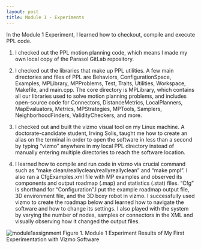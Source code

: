 ```yaml
---
layout: post
title: Module 1 - Experiments
---
```


In the Module 1 Experiment, I learned how to checkout, compile and execute PPL code. <br>

1. I checked out the PPL motion planning code, which means I made my own local copy of the Parasol GitLab repository. <br>

2. I checked out the libraries that make up PPL utilities. A few main directories and files of PPL are Behaviors, ConfigurationSpace, Examples, MPLibrary, MPProblems, Test, Traits, Utilities, Workspace, Makefile, and main.cpp. The core directory is MPLibrary, which contains all our libraries used to solve motion planning problems, and includes open-source code for Connectors, DistanceMetrics, LocalPlanners, MapEvaluators, Metrics, MPStrategies, MPTools, Samplers, NeighborhoodFinders, ValidityCheckers, and more.  <br>


3. I checked out and built the vizmo visual tool on my Linux machine. A doctorate-candidate student, Irving Solis, taught me how to create an alias on the terminal in order to open the software in less than a second by typing “vizmo” anywhere in my local PPL directory instead of manually entering multiple directories to reach the software location.  <br>


4. I learned how to compile and run code in vizmo via crucial command such as “make clean/reallyclean/reallyreallyclean” and “make pmpl”.  I also ran a CfgExamples.xml file with MP examples and observed its components and output roadmap (.map) and statistics (.stat) files. “Cfg” is shorthand for “Configuration”.I put the example roadmap output file, 3D environment file, and the 3D boxy robot in vizmo. I successfully used vizmo to create the roadmap below and learned how to navigate the software and how to change its settings.  I also played with the system by varying the number of nodes, samples or connectors in the XML and visually observing how it changed the output files. <br>


![module1assignment](https://cabreraleon.github.io/images/fig4.png)
Figure 1. Module 1 Experiment Results of My First Experimentation with Vizmo Software




